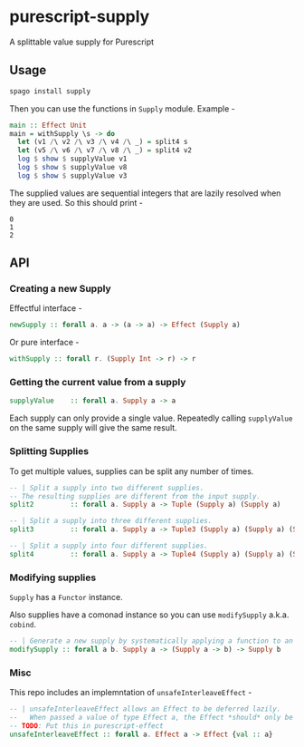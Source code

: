# purescript-supply
A splittable value supply for Purescript

## Usage

```purescript
spago install supply
```

Then you can use the functions in `Supply` module. Example -

```purescript
main :: Effect Unit
main = withSupply \s -> do
  let (v1 /\ v2 /\ v3 /\ v4 /\ _) = split4 s
  let (v5 /\ v6 /\ v7 /\ v8 /\ _) = split4 v2
  log $ show $ supplyValue v1
  log $ show $ supplyValue v8
  log $ show $ supplyValue v3
```

The supplied values are sequential integers that are lazily resolved when they are used. So this should print -

```
0
1
2
```

## API

### Creating a new Supply

Effectful interface -
```purescript
newSupply :: forall a. a -> (a -> a) -> Effect (Supply a)
```

Or pure interface -
```purescript
withSupply :: forall r. (Supply Int -> r) -> r
```

### Getting the current value from a supply

```purescript
supplyValue    :: forall a. Supply a -> a
```

Each supply can only provide a single value. Repeatedly calling `supplyValue` on the same supply will give the same result.

### Splitting Supplies

To get multiple values, supplies can be split any number of times.

```purescript
-- | Split a supply into two different supplies.
-- The resulting supplies are different from the input supply.
split2         :: forall a. Supply a -> Tuple (Supply a) (Supply a)

-- | Split a supply into three different supplies.
split3         :: forall a. Supply a -> Tuple3 (Supply a) (Supply a) (Supply a)

-- | Split a supply into four different supplies.
split4         :: forall a. Supply a -> Tuple4 (Supply a) (Supply a) (Supply a) (Supply a)
```

### Modifying supplies

`Supply` has a `Functor` instance.

Also supplies have a comonad instance so you can use `modifySupply` a.k.a. `cobind`.

```purescript
-- | Generate a new supply by systematically applying a function to an existing supply
modifySupply :: forall a b. Supply a -> (Supply a -> b) -> Supply b
```

### Misc

This repo includes an implemntation of `unsafeInterleaveEffect` -

```purescript
-- | unsafeInterleaveEffect allows an Effect to be deferred lazily.
--   When passed a value of type Effect a, the Effect *should* only be performed when the value of the a is demanded.
-- TODO: Put this in purescript-effect
unsafeInterleaveEffect :: forall a. Effect a -> Effect {val :: a}
```
